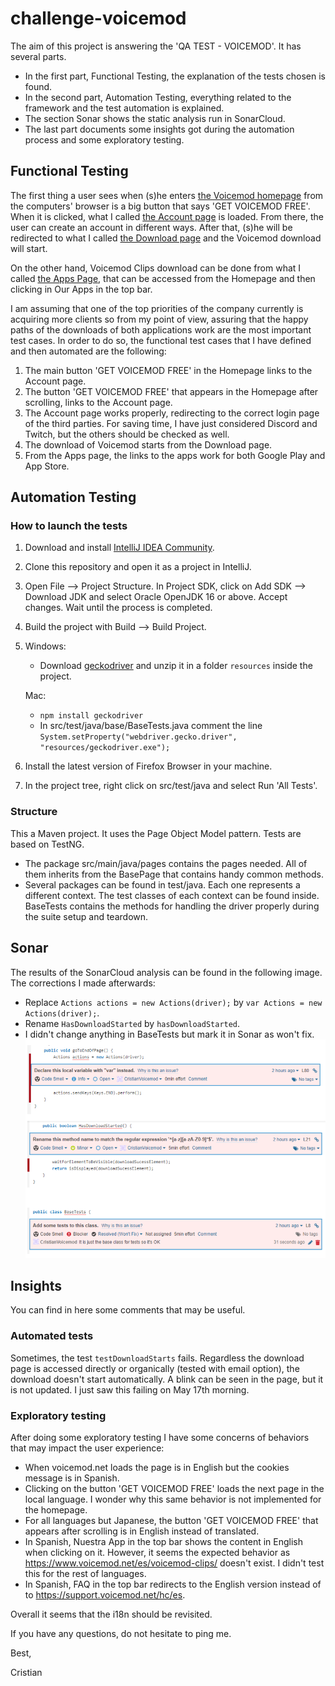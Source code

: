 # challenge-voicemod
The aim of this project is answering the 'QA TEST - VOICEMOD'. It has several parts.
* In the first part, Functional Testing, the explanation of the tests chosen is found.
* In the second part, Automation Testing, everything related to the framework and the test automation is explained.
* The section Sonar shows the static analysis run in SonarCloud.  
* The last part documents some insights got during the automation process and some exploratory testing.

## Functional Testing
The first thing a user sees when (s)he enters [the Voicemod homepage](https://www.voicemod.net/) from the computers' 
browser is a big button that says 'GET VOICEMOD FREE'. 
When it is clicked, what I called [the Account page](https://account.voicemod.net/) is loaded.
From there, the user can create an account in different ways. After that, (s)he will be redirected to what I called 
[the Download page](https://account.voicemod.net/?t=1620998025#/account-activated-success/) and the Voicemod download 
will start.

On the other hand, Voicemod Clips download can be done from what I called 
[the Apps Page](https://www.voicemod.net/voicemod-clips/), that can be accessed from the Homepage and then clicking in 
Our Apps in the top bar.

I am assuming that one of the top priorities of the company currently is acquiring more clients so from my point of 
view, assuring that the happy paths of the downloads of both applications work are the most important test cases.
In order to do so, the functional test cases that I have defined and then automated are the following:
1) The main button 'GET VOICEMOD FREE' in the Homepage links to the Account page.
2) The button 'GET VOICEMOD FREE' that appears in the Homepage after scrolling, links to the Account page.
3) The Account page works properly, redirecting to the correct login page of the third parties. For saving time, I have 
just considered Discord and Twitch, but the others should be checked as well.
4) The download of Voicemod starts from the Download page.
5) From the Apps page, the links to the apps work for both Google Play and App Store.

## Automation Testing
### How to launch the tests
1) Download and install [IntelliJ IDEA Community](https://www.jetbrains.com/idea/download).
2) Clone this repository and open it as a project in IntelliJ.
3) Open File --> Project Structure. In Project SDK, click on Add SDK --> Download JDK and select Oracle OpenJDK 16 or 
   above. Accept changes. Wait until the process is completed.
4) Build the project with Build --> Build Project.
5) Windows:
    * Download [geckodriver](https://github.com/mozilla/geckodriver/releases) and unzip it in a folder `resources` inside 
the project. 
      
    Mac:
    * `npm install geckodriver`
    * In src/test/java/base/BaseTests.java comment the line `System.setProperty("webdriver.gecko.driver", "resources/geckodriver.exe");`
6) Install the latest version of Firefox Browser in your machine.
7) In the project tree, right click on src/test/java and select Run 'All Tests'.   

### Structure
This a Maven project. It uses the Page Object Model pattern. Tests are based on TestNG.
* The package src/main/java/pages contains the pages needed. All of them inherits from the BasePage that contains handy 
common methods.
* Several packages can be found in test/java. Each one represents a different context. The test classes of each context 
can be found inside. BaseTests contains the methods for handling the driver properly during the suite setup and teardown.
  
## Sonar
The results of the SonarCloud analysis can be found in the following image. The corrections I made afterwards:
* Replace `Actions actions = new Actions(driver);` by `var Actions = new Actions(driver);`.
* Rename `HasDownloadStarted` by `hasDownloadStarted`.
* I didn't change anything in BaseTests but mark it in Sonar as won't fix.
![img.png](img.png)

## Insights
You can find in here some comments that may be useful.
### Automated tests
Sometimes, the test `testDownloadStarts` fails. Regardless the download page is accessed directly or organically 
(tested with email option), the download doesn't start automatically. A blink can be seen in the page, but it is not updated.
I just saw this failing on May 17th morning.

### Exploratory testing
After doing some exploratory testing I have some concerns of behaviors that may impact the user experience:
* When voicemod.net loads the page is in English but the cookies message is in Spanish.
* Clicking on the button 'GET VOICEMOD FREE' loads the next page in the local language. I wonder why this same behavior
  is not implemented for the homepage.
* For all languages but Japanese, the button 'GET VOICEMOD FREE' that appears after scrolling is in English instead of translated.
* In Spanish, Nuestra App in the top bar shows the content in English when clicking on it. However, it seems the expected 
behavior as https://www.voicemod.net/es/voicemod-clips/ doesn't exist. I didn't test this for the rest of languages.
* In Spanish, FAQ in the top bar redirects to the English version instead of to https://support.voicemod.net/hc/es.

Overall it seems that the i18n should be revisited.


If you have any questions, do not hesitate to ping me.

Best,

Cristian
